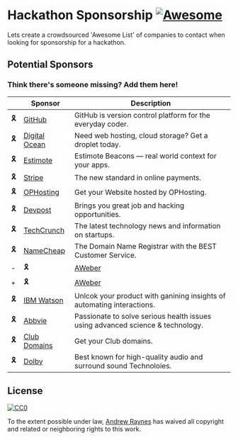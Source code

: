 # Hackathon Sponsorship [![Awesome](https://cdn.rawgit.com/sindresorhus/awesome/d7305f38d29fed78fa85652e3a63e154dd8e8829/media/badge.svg)](https://github.com/sindresorhus/awesome)
 
 Lets create a crowdsourced 'Awesome List' of companies to contact when looking for sponsorship for a hackathon.
 
 
 ## Potential Sponsors
 
 ### Think there's someone missing? Add them here!
 
 |    | Sponsor                                                                                                           | Description                                                   |
 |----|-------------------------------------------------------------------------------------------------------------------|---------------------------------------------------------------|
 | 🎗️ | [GitHub](https://community.github.com/)                                                                           | GitHub is version control platform for the everyday coder.  |
 | 🎗️ | [Digital Ocean](https://www.digitalocean.com/community/questions/discounts-or-support-for-nonprofit-organisation) | Need web hosting, cloud storage? Get a droplet today.         |
 | 🎗️ | [Estimote](https://estimote.com/) | Estimote Beacons — real world context for your apps.         |
 | 🎗️ | [Stripe](https://stripe.com/) | The new standard in online payments.         |
 | 🎗️ | [OPHosting](https://www.ophosting.io/) | Get your Website hosted by OPHosting.         |
  | 🎗️ | [Devpost](https://devpost.com/) | Brings you great job and hacking opportunities.        |
  | 🎗️ | [TechCrunch](https://techcrunch.com/) | The latest technology news and information on startups.        |
  | 🎗️ | [NameCheap](https://www.namecheap.com/) | The Domain Name Registrar with the BEST Customer Service.        |
 -| 🎗️ | [AWeber](https://www.aweber.com//) | AWeber is a global email marketing service used by businesses & entrepreneurs.    |
 +| 🎗️ | [AWeber](https://www.aweber.com/) | AWeber is a global email marketing service used by businesses & entrepreneurs.    |
  | 🎗️ | [IBM Watson](https://www.ibm.com/watson/) | Unlcok your product with ganining insights of automating interactions.   |
  | 🎗️ | [Abbvie](https://www.abbvie.com/) | Passionate to solve serious health issues using advanced science & technology.    |
  | 🎗️ | [Club Domains](https://m.get.club/search/) | Get your Club domains.       |
 | 🎗️ | [Dolby](http://developer.dolby.com/) | Best known for high-quality audio and surround sound Technoloies.   |
 
 
 ## License
 
 [![CC0](http://i.creativecommons.org/p/zero/1.0/88x31.png)](http://creativecommons.org/publicdomain/zero/1.0/)
 
 To the extent possible under law, [Andrew Raynes](https://twitter.com/raynes_cc) has waived all copyright and related or neighboring rights to this work.
